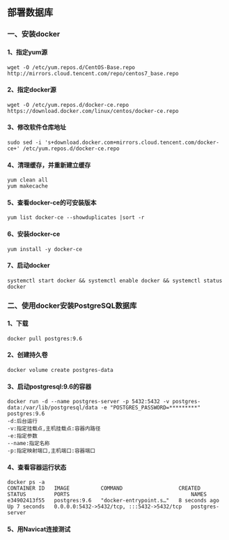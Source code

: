 ## 部署数据库
### 一、安装docker
#### 1、指定yum源
```shell script
wget -O /etc/yum.repos.d/CentOS-Base.repo http://mirrors.cloud.tencent.com/repo/centos7_base.repo
```
#### 2、指定docker源
```shell script
wget -O /etc/yum.repos.d/docker-ce.repo https://download.docker.com/linux/centos/docker-ce.repo
```
#### 3、修改软件仓库地址
```shell script
sudo sed -i 's+download.docker.com+mirrors.cloud.tencent.com/docker-ce+' /etc/yum.repos.d/docker-ce.repo
```
#### 4、清理缓存，并重新建立缓存
```shell script
yum clean all
yum makecache
```
#### 5、查看docker-ce的可安装版本
```shell script
yum list docker-ce --showduplicates |sort -r
```
#### 6、安装docker-ce
```shell script
yum install -y docker-ce
```
#### 7、启动docker
```shell script
systemctl start docker && systemctl enable docker && systemctl status docker
```
### 二、使用docker安装PostgreSQL数据库
#### 1、下载
```shell script
docker pull postgres:9.6
```
#### 2、创建持久卷
```shell script
docker volume create postgres-data
```
#### 3、启动postgresql:9.6的容器
```shell script
docker run -d --name postgres-server -p 5432:5432 -v postgres-data:/var/lib/postgresql/data -e "POSTGRES_PASSWORD=*********" postgres:9.6
-d:后台运行
-v:指定挂载点,主机挂载点:容器内路径
-e:指定参数
--name:指定名称
-p:指定映射端口,主机端口:容器端口
```

#### 4、查看容器运行状态
```shell script
docker ps -a 
CONTAINER ID   IMAGE          COMMAND                  CREATED         STATUS         PORTS                                       NAMES
e34902413f55   postgres:9.6   "docker-entrypoint.s…"   8 seconds ago   Up 7 seconds   0.0.0.0:5432->5432/tcp, :::5432->5432/tcp   postgres-server
```
#### 5、用Navicat连接测试

